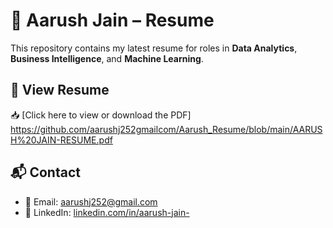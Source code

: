 # 📄 Aarush Jain – Resume

This repository contains my latest resume for roles in **Data Analytics**, **Business Intelligence**, and **Machine Learning**.

## 🔗 View Resume

📥 [Click here to view or download the PDF]
https://github.com/aarushj252gmailcom/Aarush_Resume/blob/main/AARUSH%20JAIN-RESUME.pdf

## 📬 Contact

- 📧 Email: aarushj252@gmail.com  
- 🔗 LinkedIn: [linkedin.com/in/aarush-jain-](https://linkedin.com/in/aarush-jain-)  




